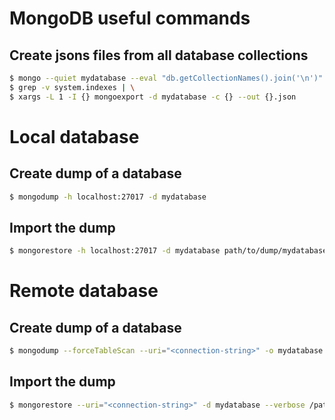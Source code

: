 # MongoDB useful commands

## Create jsons files from all database collections
```bash
$ mongo --quiet mydatabase --eval "db.getCollectionNames().join('\n')" | \
$ grep -v system.indexes | \
$ xargs -L 1 -I {} mongoexport -d mydatabase -c {} --out {}.json
```

# Local database
## Create dump of a database
```bash
$ mongodump -h localhost:27017 -d mydatabase
```

## Import the dump
```bash
$ mongorestore -h localhost:27017 -d mydatabase path/to/dump/mydatabase/
```

# Remote database
## Create dump of a database
```bash
$ mongodump --forceTableScan --uri="<connection-string>" -o mydatabase
```

## Import the dump
```bash
$ mongorestore --uri="<connection-string>" -d mydatabase --verbose /path/to/dump/mydatabase
```
